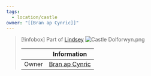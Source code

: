 ```yaml
---
tags:
  - location/castle
owner: "[[Bran ap Cynric]]"
---
```

>[!infobox]
>Part of [Lindsey](Lindsey.md)
>![Castle Dolforwyn.png](Castle%20Dolforwyn.png)
>
>||Information|
>|--|--|
>|Owner| [Bran ap Cynric](Characters/House%20Dolforwyn/Bran%20ap%20Cynric.md.md) |